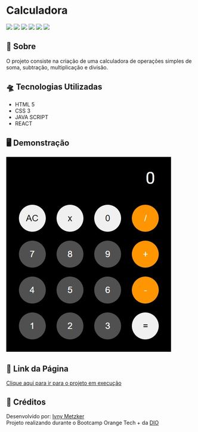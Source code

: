# Calculadora

![](https://img.shields.io/badge/HTML5-E34F26?style=for-the-badge&logo=html5&logoColor=white)
![](https://img.shields.io/badge/javascript-yellow?style=for-the-badge&logo=javascript&logoColor=white)
![](https://img.shields.io/badge/CSS3-1572B6?style=for-the-badge&logo=css3&logoColor=white)
![](https://img.shields.io/badge/REACT-0096c7?style=for-the-badge&logo=react&logoColor=white)
![](https://img.shields.io/badge/Visual_Studio_Code-0078D4?style=for-the-badge&logo=visual%20studio%20code&logoColor=white)
![](https://img.shields.io/badge/Markdown-000000?style=for-the-badge&logo=markdown&logoColor=white)



## 📎 Sobre

O projeto consiste na criação de uma calculadora de operações simples de soma, subtração, multiplicação e divisão.

## 🛸 Tecnologias Utilizadas

- HTML 5
- CSS 3
- JAVA SCRIPT
- REACT



## 🖥️ Demonstração

<img src="./public/preview-calc.jpg" alt="Pré visualização da página inicial"> 

## 🔗 Link da Página

<a href="https://calcimetzker.netlify.app/" rel="Site" target="_blank">Clique aqui para ir para o projeto em execução</a>


## 👾 Créditos

<p>
Desenvolvido por: <a href="https://github.com/iMetzker">Ivny Metzker</a> <br>
Projeto realizando durante o Bootcamp Orange Tech + da <a href="https://www.dio.me/">DIO</a>
</p>